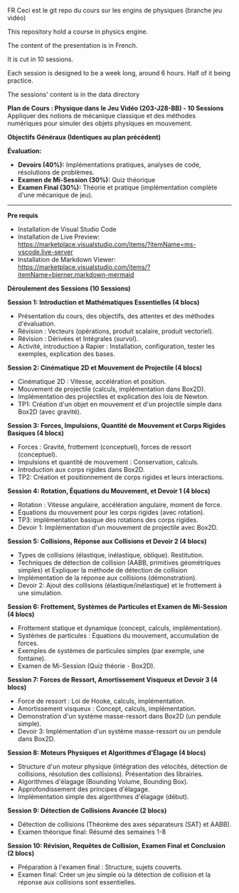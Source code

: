FR
Ceci est le git repo du cours sur les engins de physiques (branche jeu vidéo)

This repository hold a course in physics engine.

The content of the presentation is in French.

It is cut in 10 sessions.

Each session is designed to be a week long, around 6 hours. Half of it being practice.

The sessions' content is in the data directory

**Plan de Cours : Physique dans le Jeu Vidéo (203-J28-BB) - 10 Sessions**
Appliquer des notions de mécanique classique et des méthodes numériques pour simuler des objets physiques en mouvement.

**Objectifs Généraux (Identiques au plan précédent)**

**Évaluation:**

- **Devoirs (40%):** Implémentations pratiques, analyses de code, résolutions de problèmes.
- **Examen de Mi-Session (30%):** Quiz théorique
- **Examen Final (30%):** Théorie et pratique (implémentation complète d'une mécanique de jeu).

---

**Pre requis**

- Installation de Visual Studio Code
- Installation de Live Preview: https://marketplace.visualstudio.com/items/?itemName=ms-vscode.live-server
- Installation de Markdown Viewer: https://marketplace.visualstudio.com/items/?itemName=bierner.markdown-mermaid

**Déroulement des Sessions (10 Sessions)**

**Session 1: Introduction et Mathématiques Essentielles (4 blocs)**

- Présentation du cours, des objectifs, des attentes et des méthodes d'évaluation.
- Révision : Vecteurs (opérations, produit scalaire, produit vectoriel).
- Révision : Dérivées et Intégrales (survol).
- Activité, introduction à Rapier : Installation, configuration, tester les exemples, explication des bases.

**Session 2: Cinématique 2D et Mouvement de Projectile (4 blocs)**

- Cinématique 2D : Vitesse, accélération  et position.
- Mouvement de projectile (calculs, implémentation dans Box2D).
- Implémentation des projectiles et explication des lois de Newton.
- TP1: Création d'un objet en mouvement et d'un projectile simple dans Box2D (avec gravité).

**Session 3: Forces, Impulsions, Quantité de Mouvement et Corps Rigides Basiques (4 blocs)**

- Forces : Gravité, frottement (conceptuel), forces de ressort (conceptuel).
- Impulsions et quantité de mouvement : Conservation, calculs.
- Introduction aux corps rigides dans Box2D.
- TP2: Création et positionnement de corps rigides et leurs interactions.

**Session 4: Rotation, Équations du Mouvement, et Devoir 1 (4 blocs)**

- Rotation : Vitesse angulaire, accélération angulaire, moment de force.
- Équations du mouvement pour les corps rigides (avec rotation).
- TP3: implémentation basique des rotations des corps rigides.
- Devoir 1: Implémentation d'un mouvement de projectile avec Box2D.

**Session 5: Collisions, Réponse aux Collisions et Devoir 2 (4 blocs)**

- Types de collisions (élastique, inélastique, oblique). Restitution.
- Techniques de détection de collision (AABB, primitives géométriques simples) et Expliquer la méthode de détection de collision
- Implémentation de la réponse aux collisions (démonstration).
- Devoir 2: Ajout des collisions (élastique/inélastique) et le frottement à une simulation.

**Session 6: Frottement, Systèmes de Particules et Examen de Mi-Session (4 blocs)**

- Frottement statique et dynamique (concept, calculs, implémentation).
- Systèmes de particules : Équations du mouvement, accumulation de forces.
- Exemples de systèmes de particules simples (par exemple, une fontaine).
- Examen de Mi-Session (Quiz théorie - Box2D).

**Session 7: Forces de Ressort, Amortissement Visqueux et Devoir 3 (4 blocs)**

- Force de ressort : Loi de Hooke, calculs, implémentation.
- Amortissement visqueux : Concept, calculs, implémentation.
- Demonstration d'un système masse-ressort dans Box2D (un pendule simple).
- Devoir 3: Implémentation d'un système masse-ressort ou un pendule dans Box2D.

**Session 8: Moteurs Physiques et Algorithmes d'Élagage (4 blocs)**

- Structure d'un moteur physique (intégration des vélocités, détection de collisions, résolution des collisions). Présentation des librairies.
- Algorithmes d'élagage (Bounding Volume, Bounding Box).
- Approfondissement des principes d'élagage.
- Implémentation simple des algorithmes d'élagage (début).

**Session 9: Détection de Collisions Avancée (2 blocs)**

- Détection de collisions (Théorème des axes séparateurs (SAT) et AABB).
- Examen théorique final: Résumé des semaines 1-8

**Session 10: Révision, Requêtes de Collision, Examen Final et Conclusion (2 blocs)**

- Préparation à l'examen final : Structure, sujets couverts.
- Examen final: Créer un jeu simple où la détection de collision et la réponse aux collisions sont essentielles.
